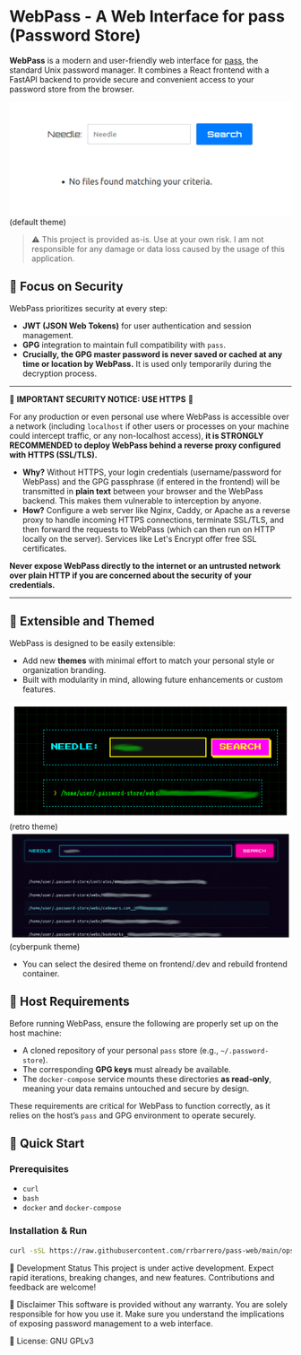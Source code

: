 # WebPass - A Web Interface for pass (Password Store)

**WebPass** is a modern and user-friendly web interface for [pass](https://www.passwordstore.org/), the standard Unix password manager. It combines a React frontend with a FastAPI backend to provide secure and convenient access to your password store from the browser.

![alt text](docs/theme0.png)
(default theme)

> ⚠️ This project is provided as-is. Use at your own risk. I am not responsible for any damage or data loss caused by the usage of this application.

## 🔐 Focus on Security

WebPass prioritizes security at every step:

- **JWT (JSON Web Tokens)** for user authentication and session management.
- **GPG** integration to maintain full compatibility with `pass`.
- **Crucially, the GPG master password is never saved or cached at any time or location by WebPass.** It is used only temporarily during the decryption process.


---

🚨 **IMPORTANT SECURITY NOTICE: USE HTTPS** 🚨

For any production or even personal use where WebPass is accessible over a network (including `localhost` if other users or processes on your machine could intercept traffic, or any non-localhost access), **it is STRONGLY RECOMMENDED to deploy WebPass behind a reverse proxy configured with HTTPS (SSL/TLS).**

- **Why?** Without HTTPS, your login credentials (username/password for WebPass) and the GPG passphrase (if entered in the frontend) will be transmitted in **plain text** between your browser and the WebPass backend. This makes them vulnerable to interception by anyone.
- **How?** Configure a web server like Nginx, Caddy, or Apache as a reverse proxy to handle incoming HTTPS connections, terminate SSL/TLS, and then forward the requests to WebPass (which can then run on HTTP locally on the server). Services like Let's Encrypt offer free SSL certificates.

**Never expose WebPass directly to the internet or an untrusted network over plain HTTP if you are concerned about the security of your credentials.**

---

## 🎨 Extensible and Themed

WebPass is designed to be easily extensible:

- Add new **themes** with minimal effort to match your personal style or organization branding.
- Built with modularity in mind, allowing future enhancements or custom features.

![alt text](docs/theme1.png)
(retro theme)
![alt text](docs/theme2.png)
(cyberpunk theme)

* You can select the desired theme on frontend/.dev and rebuild frontend container.

## 📁 Host Requirements

Before running WebPass, ensure the following are properly set up on the host machine:

- A cloned repository of your personal `pass` store (e.g., `~/.password-store`).
- The corresponding **GPG keys** must already be available.
- The `docker-compose` service mounts these directories **as read-only**, meaning your data remains untouched and secure by design.

These requirements are critical for WebPass to function correctly, as it relies on the host’s `pass` and GPG environment to operate securely.

## 🚀 Quick Start

### Prerequisites

- `curl`
- `bash`
- `docker` and `docker-compose`

### Installation & Run

```bash
curl -sSL https://raw.githubusercontent.com/rrbarrero/pass-web/main/ops/install.sh | bash
```

🧪 Development Status
This project is under active development. Expect rapid iterations, breaking changes, and new features. Contributions and feedback are welcome!

📄 Disclaimer
This software is provided without any warranty. You are solely responsible for how you use it. Make sure you understand the implications of exposing password management to a web interface.

📄 License: GNU GPLv3